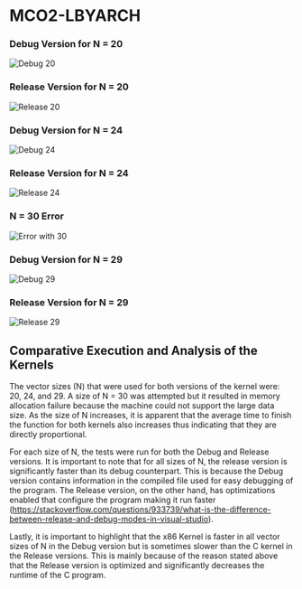# MCO2-LBYARCH

### Debug Version for N = 20
![Debug 20](https://github.com/gzachr/LBYARCH-x86-to-C-Interface-Project/assets/97230437/84b0a5f1-6157-4784-9d99-fd7ccaea4829)

### Release Version for N = 20
![Release 20](https://github.com/gzachr/LBYARCH-x86-to-C-Interface-Project/assets/97230437/f2207aad-9c7d-4cd6-9d5b-ee5f4a74b684)

### Debug Version for N = 24
![Debug 24](https://github.com/gzachr/LBYARCH-x86-to-C-Interface-Project/assets/97230437/b5f0537f-4365-41a9-8908-510c473afa16)

### Release Version for N = 24
![Release 24](https://github.com/gzachr/LBYARCH-x86-to-C-Interface-Project/assets/97230437/166219fe-91dc-4c43-a4ff-cd1456704796)

### N = 30 Error
![Error with 30](https://github.com/gzachr/LBYARCH-x86-to-C-Interface-Project/assets/97230437/2512a7f1-5627-466c-b3a8-b2ad467ec464)

### Debug Version for N = 29
![Debug 29](https://github.com/gzachr/LBYARCH-x86-to-C-Interface-Project/assets/97230437/27157e2c-5882-475a-b83c-2b8b2c13a9d4)

### Release Version for N = 29
![Release 29](https://github.com/gzachr/LBYARCH-x86-to-C-Interface-Project/assets/97230437/3d968078-f648-45e3-a719-11051b36d8aa)

## Comparative Execution and Analysis of the Kernels

The vector sizes (N) that were used for both versions of the kernel were: 20, 24, and 29. A size of N = 30 was attempted but it resulted in memory allocation failure because the machine could not support the large data size. As the size of N increases, it is apparent that the average time to finish the function for both kernels also increases thus indicating that they are directly proportional. 

For each size of N, the tests were run for both the Debug and Release versions. It is important to note that for all sizes of N, the release version is significantly faster than its debug counterpart. This is because the Debug version contains information in the compiled file used for easy debugging of the program. The Release version, on the other hand, has optimizations enabled that configure the program making it run faster (https://stackoverflow.com/questions/933739/what-is-the-difference-between-release-and-debug-modes-in-visual-studio). 

Lastly, it is important to highlight that the x86 Kernel is faster in all vector sizes of N in the Debug version but is sometimes slower than the C kernel in the Release versions. This is mainly because of the reason stated above that the Release version is optimized and significantly decreases the runtime of the C program.
